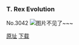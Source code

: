 ### T. Rex Evolution
No.3042
![图片不见了~~~](https://imgs.xkcd.com/comics/t_rex_evolution.png)

[原址](https://xkcd.com//3042) [下载](https://imgs.xkcd.com/comics/t_rex_evolution.png)

